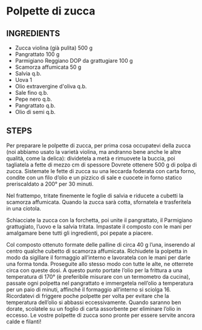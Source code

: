 # Polpette di zucca

## INGREDIENTS
* Zucca violina (già pulita) 500 g 
* Pangrattato 100 g 
* Parmigiano Reggiano DOP da grattugiare 100 g 
* Scamorza affumicata 50 g 
* Salvia q.b. 
* Uova 1 
* Olio extravergine d'oliva q.b. 
* Sale fino q.b. 
* Pepe nero q.b.
* Pangrattato q.b.
* Olio di semi q.b.

## STEPS
Per preparare le polpette di zucca, per prima cosa occupatevi della zucca (noi abbiamo usato la varietà violina, ma andranno bene anche le altre qualità, come la delica): dividetela a metà e rimuovete la buccia, poi tagliatela a fette di mezzo cm di spessore Dovrete ottenere 500 g di polpa di zucca. Sistemate le fette di zucca su una leccarda foderata con carta forno, condite con un filo d’olio e un pizzico di sale e cuocete in forno statico preriscaldato a 200° per 30 minuti.

Nel frattempo, tritate finemente le foglie di salvia e riducete a cubetti la scamorza affumicata. Quando la zucca sarà cotta, sfornatela e trasferitela in una ciotola.

Schiacciate la zucca con la forchetta, poi unite il pangrattato, il Parmigiano grattugiato, l’uovo e la salvia tritata. Impastate il composto con le mani per amalgamare bene tutti gli ingredienti, poi pepate a piacere.

Col composto ottenuto formate delle palline di circa 40 g l’una, inserendo al centro qualche cubetto di scamorza affumicata. Richiudete la polpetta in modo da sigillare il formaggio all’interno e lavoratela con le mani per darle una forma tonda. Proseguite allo stesso modo con tutte le alte, ne otterrete circa con queste dosi. A questo punto portate l’olio per la frittura a una temperatura di 170° (è preferibile misurare con un termometro da cucina), passate ogni polpetta nel pangrattato e immergetela nell’olio a temperatura per un paio di minuti, affinché il formaggio all’interno si sciolga 16. Ricordatevi di friggere poche polpette per volta per evitare che la temperatura dell’olio si abbassi eccessivamente. Quando saranno ben dorate, scolatele su un foglio di carta assorbente per eliminare l’olio in eccesso. Le vostre polpette di zucca sono pronte per essere servite ancora calde e filanti!
